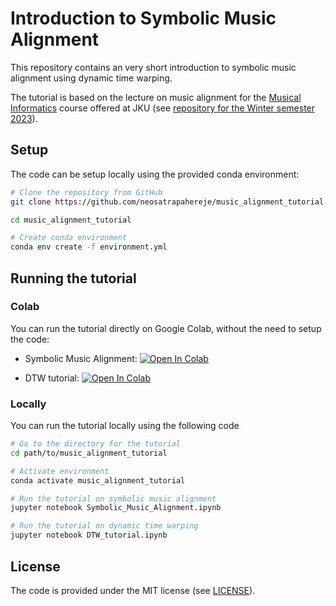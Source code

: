 # Introduction to Symbolic Music Alignment

This repository contains an very short introduction to symbolic music alignment using dynamic time warping.

The tutorial is based on the lecture on music alignment for the [Musical Informatics](https://www.jku.at/en/institut-fuer-computational-perception/lehre/alle-lehrveranstaltungen/special-topics-musical-informatics/) course offered at JKU (see [repository for the Winter semester 2023](https://github.com/MusicalInformatics/miws23)).

## Setup

The code can be setup locally using the provided conda environment:

```bash
# Clone the repository from GitHub
git clone https://github.com/neosatrapahereje/music_alignment_tutorial.git

cd music_alignment_tutorial

# Create conda environment
conda env create -f environment.yml
```

## Running the tutorial

### Colab

You can run the tutorial directly on Google Colab, without the need to setup the code:

* Symbolic Music Alignment: [![Open In Colab](https://colab.research.google.com/assets/colab-badge.svg)](https://colab.research.google.com/github/neosatrapahereje/music_alignment_tutorial/blob/main/Symbolic_Music_Alignment.ipynb)

* DTW tutorial: [![Open In Colab](https://colab.research.google.com/assets/colab-badge.svg)](https://colab.research.google.com/github/neosatrapahereje/music_alignment_tutorial/blob/main/DTW_tutorial.ipynb)




### Locally
You can run the tutorial locally using the following code

```bash
# Go to the directory for the tutorial
cd path/to/music_alignment_tutorial

# Activate environment
conda activate music_alignment_tutorial

# Run the tutorial on symbolic music alignment
jupyter notebook Symbolic_Music_Alignment.ipynb

# Run the tutorial on dynamic time warping
jupyter notebook DTW_tutorial.ipynb
```

## License

The code is provided under the MIT license (see [LICENSE](https://github.com/neosatrapahereje/music_alignment_tutorial/blob/main/LICENSE)).


